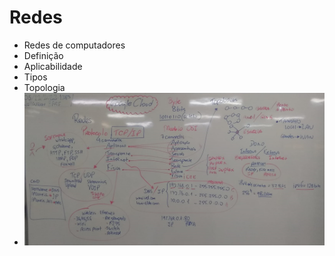 # Redes
- Redes de computadores
- Definição
- Aplicabilidade
- Tipos
- Topologia
- <img src="lousa.jpeg">